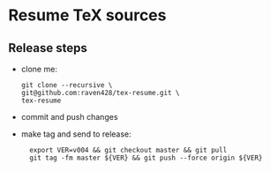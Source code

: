 # Resume TeX sources

## Release steps

* clone me:

  ```shell
  git clone --recursive \
  git@github.com:raven428/tex-resume.git \
  tex-resume
  ```

* commit and push changes
* make tag and send to release:

  ```shell
    export VER=v004 && git checkout master && git pull
    git tag -fm master ${VER} && git push --force origin ${VER}
  ```
